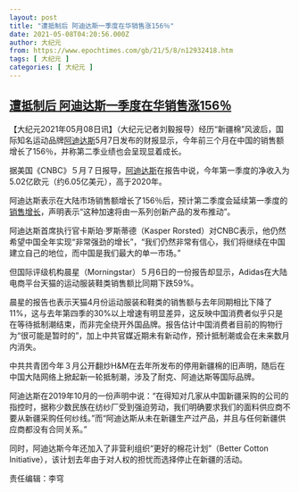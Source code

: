 ```yaml
---
layout: post
title: "遭抵制后 阿迪达斯一季度在华销售涨156％"
date: 2021-05-08T04:20:56.000Z
author: 大纪元
from: https://www.epochtimes.com/gb/21/5/8/n12932418.htm
tags: [ 大纪元 ]
categories: [ 大纪元 ]
---
```

<!--1620447656000-->
[遭抵制后 阿迪达斯一季度在华销售涨156％](https://www.epochtimes.com/gb/21/5/8/n12932418.htm)
------

<div>
<p>【大纪元2021年05月08日讯】（大纪元记者刘毅报导）经历“新疆棉”风波后，国际知名运动品牌<a href="https://www.epochtimes.com/gb/tag/%E9%98%BF%E8%BF%AA%E8%BE%BE%E6%96%AF.html">阿迪达斯</a>5月7日发布的财报显示，今年前三个月在中国的销售额增长了156％，并称第二季业绩也会呈现显着成长。</p><p>据美国《CNBC》５月７日报导，<a href="https://www.epochtimes.com/gb/tag/%E9%98%BF%E8%BF%AA%E8%BE%BE%E6%96%AF.html">阿迪达斯</a>在报告中说，今年第一季度的净收入为5.02亿欧元（约6.05亿美元），高于2020年。</p><p>阿迪达斯表示在大陆市场销售额增长了156％后，预计第二季度会延续第一季度的<a href="https://www.epochtimes.com/gb/tag/%E9%94%80%E5%94%AE%E5%A2%9E%E9%95%BF.html">销售增长</a>，声明表示“这种加速将由一系列创新产品的发布推动”。</p><p>阿迪达斯首席执行官卡斯珀·罗斯蒂德（Kasper Rorsted）对CNBC表示，他仍然希望中国全年实现“非常强劲的增长”，“我们仍然非常有信心，我们将继续在中国建立自己的地位，而中国是我们最大的单一市场。”</p><p>但国际评级机构晨星（Morningstar）５月6日的一份报告却显示，Adidas在大陆电商平台天猫的运动服装鞋类销售额比同期下跌59%。</p><p>晨星的报告也表示天猫4月份运动服装和鞋类的销售额与去年同期相比下降了11%，这与去年第四季的30%以上增速有明显差异，这反映中国消费者似乎只是在等待抵制潮结束，而非完全绕开外国品牌。报告估计中国消费者目前的购物行为“很可能是暂时的”，加上中共官媒近期未有新动作，预计抵制潮或会在未来数月内消失。</p><p>中共共青团今年３月公开翻炒H&amp;M在去年所发布的停用新疆棉的旧声明，随后在中国大陆网络上掀起新一轮抵制潮，涉及了耐克、阿迪达斯等国际品牌。</p><p>阿迪达斯在2019年10月的一份声明中说：“在得知对几家从中国新疆采购的公司的指控时，据称少数民族在纺纱厂受到强迫劳动，我们明确要求我们的面料供应商不要从新疆采购任何纱线。”而“阿迪达斯从未在新疆生产过产品，并且与任何新疆供应商都没有合同关系。”</p><p>同时，阿迪达斯今年还加入了非营利组织“更好的棉花计划”（Better Cotton Initiative），该计划去年由于对人权的担忧而选择停止在新疆的活动。</p><p>责任编辑：李穹</p>
</div>
